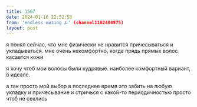```yaml
---
title: 1567
date: 2024-01-16 22:52:53
from: 'endless шизing ⍼' (channel1162404975)
layout: post
---
```


я понял сейчас, что мне физически не нравится причесываться и укладываться. мне очень некомфортно, когда прядь прямых волос касается кожи

я хочу чтоб мои волосы были кудрявые. наиболее комфортный вариант, в идеале.

а так просто мой выбор в последнее время это забить на любую укладку и причесывание
и стричься с какой-то периодичностью просто чтоб не секлись
